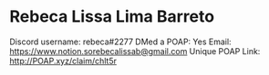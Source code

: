 # Rebeca Lissa Lima Barreto

Discord username: rebeca#2277
DMed a POAP: Yes
Email: https://www.notion.sorebecalissab@gmail.com
Unique POAP Link: http://POAP.xyz/claim/chlt5r